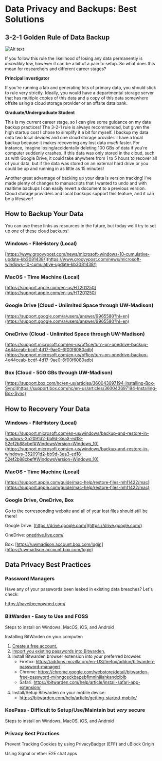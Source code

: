 # Data Privacy and Backups: Best Solutions

## 3-2-1 Golden Rule of Data Backup

![Alt text](https://www.itguys.com/wp-content/uploads/2018/02/321Rule.jpg)

If you follow this rule the likelihood of losing any data permanently is *incredibly* low, however it can be a bit of a pain to setup. So what does this mean for researchers and different career stages?

**Principal investigator** 

If you're running a lab and generating lots of primary data, you should stick to rule very strictly. Ideally, you would have a departmental storage server that has multiple copies of this data and a copy of this data somewhere offsite using a cloud storage provider or an offsite data bank.

**Graduate/Undergraduate Student**

This is my current career stage, so I can give some guidance on my data backup practices! The 3-2-1 rule is always recommended, but given the high startup cost I chose to simplify it a bit for myself. I backup my data onto two local devices and one cloud storage provider. I have a local backup because it makes recovering any lost data *much* faster. For instance, imagine losing/accidentally deleting 100 GBs of data if you're computer suddenly crashes. If this data was only stored in the cloud, such as with Google Drive, it could take anywhere from 1 to 5 hours to recover all of your data, but if the data was stored on an external hard drive or you could be up and running in as little as 15 minutes!

Another great advantage of backing up your data is version tracking! I've made plenty of changes to manuscripts that I wanted to undo and with realtime backups I can easily revert a document to a previous version. Cloud storage providers and local backups support this feature, and it can be a lifesaver!

## How to Backup Your Data

You can use these links as resources in the future, but today we'll try to set up one of these cloud backups!

### Windows - FileHistory (Local)

[https://www.groovypost.com/news/microsoft-windows-10-cumulative-update-kb3081438/](https://www.groovypost.com/news/microsoft-windows-10-cumulative-update-kb3081438/)

### MacOS - Time Machine (Local)

[https://support.apple.com/en-us/HT201250](https://support.apple.com/en-us/HT201250)

### Google Drive (Cloud - Unlimited Space through UW-Madison)

[https://support.google.com/a/users/answer/9965580?hl=en](https://support.google.com/a/users/answer/9965580?hl=en)

### OneDrive (Cloud - Unlimited Space through UW-Madison)

[https://support.microsoft.com/en-us/office/turn-on-onedrive-backup-4e44ceab-bcdf-4d17-9ae0-6f00f6080adb](https://support.microsoft.com/en-us/office/turn-on-onedrive-backup-4e44ceab-bcdf-4d17-9ae0-6f00f6080adb)

### Box (Cloud - 500 GBs through UW-Madison)

[https://support.box.com/hc/en-us/articles/360043697194-Installing-Box-Sync](https://support.box.com/hc/en-us/articles/360043697194-Installing-Box-Sync)

## How to Recovery Your Data

### Windows - FileHistory (Local)

[https://support.microsoft.com/en-us/windows/backup-and-restore-in-windows-352091d2-bb9d-3ea3-ed18-52ef2b88cbef#WindowsVersion=Windows_10](https://support.microsoft.com/en-us/windows/backup-and-restore-in-windows-352091d2-bb9d-3ea3-ed18-52ef2b88cbef#WindowsVersion=Windows_10)

### MacOS - Time Machine (Local)

[https://support.apple.com/guide/mac-help/restore-files-mh11422/mac](https://support.apple.com/guide/mac-help/restore-files-mh11422/mac)

### Google Drive, OneDrive, Box

Go to the corresponding website and all of your lost files should still be there!

Google Drive: [https://drive.google.com/](https://drive.google.com/)

OneDrive: [onedrive.live.com/](onedrive.live.com/)

Box: [https://uwmadison.account.box.com/login](https://uwmadison.account.box.com/login)

## Data Privacy Best Practices

### Password Managers

Have any of your passwords been leaked in existing data breaches? Let's check:

https://haveibeenpwned.com/

### BitWarden - Easy to Use and FOSS

Steps to install on Windows, MacOS, iOS, and Android

Installing BitWarden on your computer:

1. [Create a free account.](https://bitwarden.com/pricing)
2. [Import you existing passwords into Bitwarden.](https://bitwarden.com/help/article/import-data/)
3. Install Bitwarden browser extension into your preferred browser.
	* Firefox: https://addons.mozilla.org/en-US/firefox/addon/bitwarden-password-manager/
	* Chrome: https://chrome.google.com/webstore/detail/bitwarden-free-password-m/nngceckbapebfimnlniiiahkandclblb
	* Safari: https://bitwarden.com/help/article/install-safari-app-extension/
4. Install/Setup Bitwarden on your mobile device:
	* https://bitwarden.com/help/article/getting-started-mobile/

### KeePass - Difficult to Setup/Use/Maintain but *very* secure

Steps to install on Windows, MacOS, iOS, and Android

### Privacy Best Practices

Prevent Tracking Cookies by using PrivacyBadger (EFF) and uBlock Origin

Using Signal or ether E2E chat apps